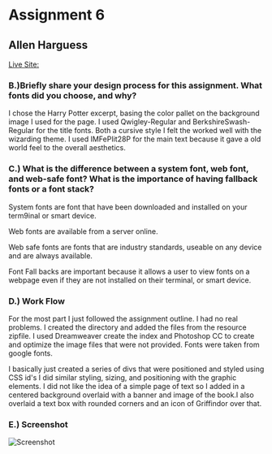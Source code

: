 # Assignment 6
## Allen Harguess

[Live Site: ](https://allenharguess701.github.io/web-dev-hw/assignment-6/)

### B.)Briefly share your design process for this assignment. What fonts did you choose, and why?

I chose the Harry Potter excerpt, basing the color pallet on the background image I used for the page. I
used Qwigley-Regular and BerkshireSwash-Regular for  the title fonts. Both a cursive style I felt the worked
well with the wizarding theme. I used IMFePIit28P for the main text because it gave a old world feel to the
overall aesthetics.

### C.) What is the difference between a system font, web font, and web-safe font? What is the importance of having fallback fonts or a font stack?

System fonts are font that have been downloaded and installed on your term9inal or smart device.

Web fonts are available from a server online.

Web safe fonts are fonts that are industry standards, useable on any device and are always available.

Font Fall backs are important because it allows a user to view fonts on a webpage even if they are not installed on their terminal, or smart device.

### D.) Work Flow
For the most part I just followed the assignment outline. I had no real problems. I created the directory and added the files from the resource zipfile. I used Dreamweaver create the index and Photoshop CC to create and optimize the image files that were not provided. Fonts were taken from google fonts.

I basically just created a series of divs that were positioned and styled using CSS id's I did similar styling, sizing, and positioning with the graphic elements. I did not like the idea of a simple page of text so I added in a centered background overlaid with a banner and image of the book.I also overlaid a text box
with rounded corners and an icon of Griffindor over that.

### E.) Screenshot
![Screenshot](https://github.com/allenharguess701/web-dev-hw/tree/master/assignment-7/images/Desktop_screenshot.png)
